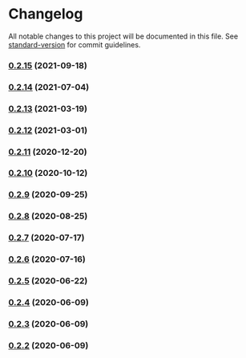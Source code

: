 # Changelog

All notable changes to this project will be documented in this file. See [standard-version](https://github.com/conventional-changelog/standard-version) for commit guidelines.

### [0.2.15](https://github.com/twihike/chat-ui-react/compare/v0.2.14...v0.2.15) (2021-09-18)

### [0.2.14](https://github.com/twihike/chat-ui-react/compare/v0.2.13...v0.2.14) (2021-07-04)

### [0.2.13](https://github.com/twihike/chat-ui-react/compare/v0.2.12...v0.2.13) (2021-03-19)

### [0.2.12](https://github.com/twihike/chat-ui-react/compare/v0.2.11...v0.2.12) (2021-03-01)

### [0.2.11](https://github.com/twihike/chat-ui-react/compare/v0.2.10...v0.2.11) (2020-12-20)

### [0.2.10](https://github.com/twihike/chat-ui-react/compare/v0.2.9...v0.2.10) (2020-10-12)

### [0.2.9](https://github.com/twihike/chat-ui-react/compare/v0.2.8...v0.2.9) (2020-09-25)

### [0.2.8](https://github.com/twihike/chat-ui-react/compare/v0.2.7...v0.2.8) (2020-08-25)

### [0.2.7](https://github.com/twihike/chat-ui-react/compare/v0.2.6...v0.2.7) (2020-07-17)

### [0.2.6](https://github.com/twihike/chat-ui-react/compare/v0.2.5...v0.2.6) (2020-07-16)

### [0.2.5](https://github.com/twihike/chat-ui-react/compare/v0.2.4...v0.2.5) (2020-06-22)

### [0.2.4](https://github.com/twihike/chat-ui-react/compare/v0.2.3...v0.2.4) (2020-06-09)

### [0.2.3](https://github.com/twihike/chat-ui-react/compare/v0.2.2...v0.2.3) (2020-06-09)

### [0.2.2](https://github.com/twihike/chat-ui-react/compare/v0.2.1...v0.2.2) (2020-06-09)
